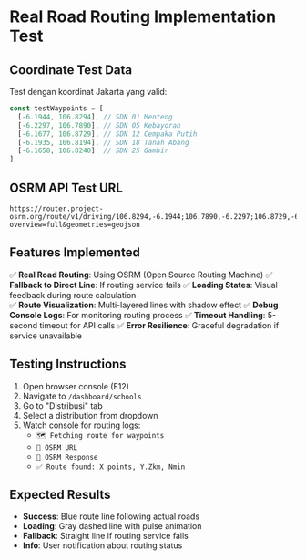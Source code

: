# Real Road Routing Implementation Test

## Coordinate Test Data
Test dengan koordinat Jakarta yang valid:

```javascript
const testWaypoints = [
  [-6.1944, 106.8294], // SDN 01 Menteng
  [-6.2297, 106.7890], // SDN 05 Kebayoran  
  [-6.1677, 106.8729], // SDN 12 Cempaka Putih
  [-6.1935, 106.8194], // SDN 18 Tanah Abang
  [-6.1658, 106.8240]  // SDN 25 Gambir
]
```

## OSRM API Test URL
```
https://router.project-osrm.org/route/v1/driving/106.8294,-6.1944;106.7890,-6.2297;106.8729,-6.1677;106.8194,-6.1935;106.8240,-6.1658?overview=full&geometries=geojson
```

## Features Implemented

✅ **Real Road Routing**: Using OSRM (Open Source Routing Machine)
✅ **Fallback to Direct Line**: If routing service fails
✅ **Loading States**: Visual feedback during route calculation  
✅ **Route Visualization**: Multi-layered lines with shadow effect
✅ **Debug Console Logs**: For monitoring routing process
✅ **Timeout Handling**: 5-second timeout for API calls
✅ **Error Resilience**: Graceful degradation if service unavailable

## Testing Instructions

1. Open browser console (F12)
2. Navigate to `/dashboard/schools` 
3. Go to "Distribusi" tab
4. Select a distribution from dropdown
5. Watch console for routing logs:
   - `🗺️ Fetching route for waypoints`
   - `🚗 OSRM URL`
   - `📡 OSRM Response`
   - `✅ Route found: X points, Y.Zkm, Nmin`

## Expected Results

- **Success**: Blue route line following actual roads
- **Loading**: Gray dashed line with pulse animation
- **Fallback**: Straight line if routing service fails
- **Info**: User notification about routing status
